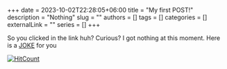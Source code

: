 +++ 
date = 2023-10-02T22:28:05+06:00
title = "My first POST!"
description = "Nothing"
slug = ""
authors = []
tags = []
categories = []
externalLink = ""
series = []
+++

So you clicked in the link huh? Curious? I got nothing at this moment.
Here is a [JOKE](https://random-puns.vercel.app/) for you

[![HitCount](https://hits.dwyl.com/FahimFuad/001x.svg?style=flat-square&show=unique)](http://hits.dwyl.com/FahimFuad/001x)
